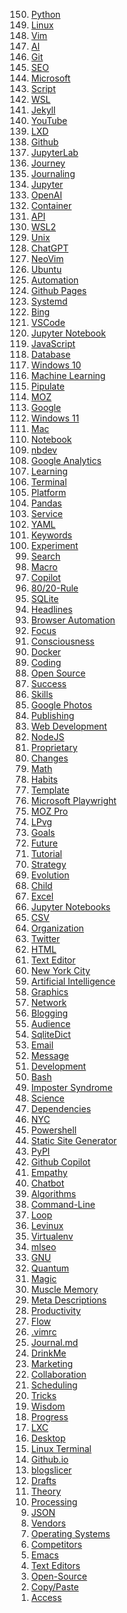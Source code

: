 <ol start='150' reversed>
<li><a href="/python/">Python</a></li>
<li><a href="/linux/">Linux</a></li>
<li><a href="/vim/">Vim</a></li>
<li><a href="/ai/">AI</a></li>
<li><a href="/git/">Git</a></li>
<li><a href="/seo/">SEO</a></li>
<li><a href="/microsoft/">Microsoft</a></li>
<li><a href="/script/">Script</a></li>
<li><a href="/wsl/">WSL</a></li>
<li><a href="/jekyll/">Jekyll</a></li>
<li><a href="/youtube/">YouTube</a></li>
<li><a href="/lxd/">LXD</a></li>
<li><a href="/github/">Github</a></li>
<li><a href="/jupyterlab/">JupyterLab</a></li>
<li><a href="/journey/">Journey</a></li>
<li><a href="/journaling/">Journaling</a></li>
<li><a href="/jupyter/">Jupyter</a></li>
<li><a href="/openai/">OpenAI</a></li>
<li><a href="/container/">Container</a></li>
<li><a href="/api/">API</a></li>
<li><a href="/wsl2/">WSL2</a></li>
<li><a href="/unix/">Unix</a></li>
<li><a href="/chatgpt/">ChatGPT</a></li>
<li><a href="/neovim/">NeoVim</a></li>
<li><a href="/ubuntu/">Ubuntu</a></li>
<li><a href="/automation/">Automation</a></li>
<li><a href="/github-pages/">Github Pages</a></li>
<li><a href="/systemd/">Systemd</a></li>
<li><a href="/bing/">Bing</a></li>
<li><a href="/vscode/">VSCode</a></li>
<li><a href="/jupyter-notebook/">Jupyter Notebook</a></li>
<li><a href="/javascript/">JavaScript</a></li>
<li><a href="/database/">Database</a></li>
<li><a href="/windows-10/">Windows 10</a></li>
<li><a href="/machine-learning/">Machine Learning</a></li>
<li><a href="/pipulate/">Pipulate</a></li>
<li><a href="/moz/">MOZ</a></li>
<li><a href="/google/">Google</a></li>
<li><a href="/windows-11/">Windows 11</a></li>
<li><a href="/mac/">Mac</a></li>
<li><a href="/notebook/">Notebook</a></li>
<li><a href="/nbdev/">nbdev</a></li>
<li><a href="/google-analytics/">Google Analytics</a></li>
<li><a href="/learning/">Learning</a></li>
<li><a href="/terminal/">Terminal</a></li>
<li><a href="/platform/">Platform</a></li>
<li><a href="/panda/">Pandas</a></li>
<li><a href="/service/">Service</a></li>
<li><a href="/yaml/">YAML</a></li>
<li><a href="/keywords/">Keywords</a></li>
<li><a href="/experiment/">Experiment</a></li>
<li><a href="/search/">Search</a></li>
<li><a href="/macro/">Macro</a></li>
<li><a href="/copilot/">Copilot</a></li>
<li><a href="/80-20-rule/">80/20-Rule</a></li>
<li><a href="/sqlite/">SQLite</a></li>
<li><a href="/headline/">Headlines</a></li>
<li><a href="/browser-automation/">Browser Automation</a></li>
<li><a href="/focus/">Focus</a></li>
<li><a href="/consciousness/">Consciousness</a></li>
<li><a href="/docker/">Docker</a></li>
<li><a href="/coding/">Coding</a></li>
<li><a href="/open-source/">Open Source</a></li>
<li><a href="/success/">Success</a></li>
<li><a href="/skill/">Skills</a></li>
<li><a href="/google-photos/">Google Photos</a></li>
<li><a href="/publishing/">Publishing</a></li>
<li><a href="/web-development/">Web Development</a></li>
<li><a href="/nodejs/">NodeJS</a></li>
<li><a href="/proprietary/">Proprietary</a></li>
<li><a href="/change/">Changes</a></li>
<li><a href="/math/">Math</a></li>
<li><a href="/habit/">Habits</a></li>
<li><a href="/template/">Template</a></li>
<li><a href="/microsoft-playwright/">Microsoft Playwright</a></li>
<li><a href="/moz-pro/">MOZ Pro</a></li>
<li><a href="/lpvg/">LPvg</a></li>
<li><a href="/goal/">Goals</a></li>
<li><a href="/future/">Future</a></li>
<li><a href="/tutorial/">Tutorial</a></li>
<li><a href="/strategy/">Strategy</a></li>
<li><a href="/evolution/">Evolution</a></li>
<li><a href="/child/">Child</a></li>
<li><a href="/excel/">Excel</a></li>
<li><a href="/jupyter-notebooks/">Jupyter Notebooks</a></li>
<li><a href="/csv/">CSV</a></li>
<li><a href="/organization/">Organization</a></li>
<li><a href="/twitter/">Twitter</a></li>
<li><a href="/html/">HTML</a></li>
<li><a href="/text-editor/">Text Editor</a></li>
<li><a href="/new-york-city/">New York City</a></li>
<li><a href="/artificial-intelligence/">Artificial Intelligence</a></li>
<li><a href="/graphic/">Graphics</a></li>
<li><a href="/network/">Network</a></li>
<li><a href="/blogging/">Blogging</a></li>
<li><a href="/audience/">Audience</a></li>
<li><a href="/sqlitedict/">SqliteDict</a></li>
<li><a href="/email/">Email</a></li>
<li><a href="/message/">Message</a></li>
<li><a href="/development/">Development</a></li>
<li><a href="/bash/">Bash</a></li>
<li><a href="/imposter-syndrome/">Imposter Syndrome</a></li>
<li><a href="/science/">Science</a></li>
<li><a href="/dependency/">Dependencies</a></li>
<li><a href="/nyc/">NYC</a></li>
<li><a href="/powershell/">Powershell</a></li>
<li><a href="/static-site-generator/">Static Site Generator</a></li>
<li><a href="/pypi/">PyPI</a></li>
<li><a href="/github-copilot/">Github Copilot</a></li>
<li><a href="/empathy/">Empathy</a></li>
<li><a href="/chatbot/">Chatbot</a></li>
<li><a href="/algorithm/">Algorithms</a></li>
<li><a href="/command-line/">Command-Line</a></li>
<li><a href="/loop/">Loop</a></li>
<li><a href="/levinux/">Levinux</a></li>
<li><a href="/virtualenv/">Virtualenv</a></li>
<li><a href="/mlseo/">mlseo</a></li>
<li><a href="/gnu/">GNU</a></li>
<li><a href="/quantum/">Quantum</a></li>
<li><a href="/magic/">Magic</a></li>
<li><a href="/muscle-memory/">Muscle Memory</a></li>
<li><a href="/meta-descriptions/">Meta Descriptions</a></li>
<li><a href="/productivity/">Productivity</a></li>
<li><a href="/flow/">Flow</a></li>
<li><a href="/vimrc/">.vimrc</a></li>
<li><a href="/journal-md/">Journal.md</a></li>
<li><a href="/drinkme/">DrinkMe</a></li>
<li><a href="/marketing/">Marketing</a></li>
<li><a href="/collaboration/">Collaboration</a></li>
<li><a href="/scheduling/">Scheduling</a></li>
<li><a href="/trick/">Tricks</a></li>
<li><a href="/wisdom/">Wisdom</a></li>
<li><a href="/progress/">Progress</a></li>
<li><a href="/lxc/">LXC</a></li>
<li><a href="/desktop/">Desktop</a></li>
<li><a href="/linux-terminal/">Linux Terminal</a></li>
<li><a href="/github-io/">Github.io</a></li>
<li><a href="/blogslicer/">blogslicer</a></li>
<li><a href="/draft/">Drafts</a></li>
<li><a href="/theory/">Theory</a></li>
<li><a href="/processing/">Processing</a></li>
<li><a href="/json/">JSON</a></li>
<li><a href="/vendor/">Vendors</a></li>
<li><a href="/operating-systems/">Operating Systems</a></li>
<li><a href="/competitor/">Competitors</a></li>
<li><a href="/emacs/">Emacs</a></li>
<li><a href="/text-editors/">Text Editors</a></li>
<li><a href="/open-source/">Open-Source</a></li>
<li><a href="/copy-paste/">Copy/Paste</a></li>
<li><a href="/access/">Access</a></li>
</ol>
